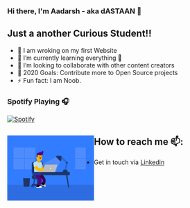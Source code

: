 ### Hi there, I'm Aadarsh - aka dASTAAN 👋


## Just a another Curious Student!!

- 🔭 I am wroking on my first Website
- 🌱 I’m currently learning everything 🤣
- 👯 I’m looking to collaborate with other content creators
- 🥅 2020 Goals: Contribute more to Open Source projects
- ⚡ Fun fact: I am Noob.

### Spotify Playing 🎧

[<img src="countingstars.png" alt = Spotify Playing/>](https://open.spotify.com/album/6PzrFytpiNH6aeJBGbK25G?highlight=spotify:track:7oTth77HJhTFyHHI5jjrh9)


## How to reach me 📫: <img align="left" width="200" height="150" src="WROKING.gif">
- Get in touch via <a href="https://www.linkedin.com/in/adarsh-kumar-6b237b174/">Linkedin</a>
